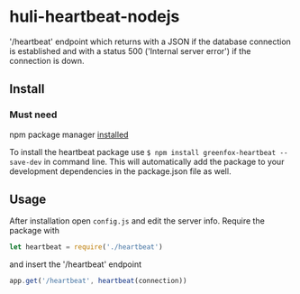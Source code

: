 # huli-heartbeat-nodejs

'/heartbeat' endpoint which returns with a JSON if the database connection is established and with a status 500 ('Internal server error') if the connection is down. 

## Install
### Must need
npm package manager [installed](https://www.npmjs.com/get-npm?utm_source=house&utm_medium=homepage&utm_campaign=free%20orgs&utm_term=Install%20npm)

To install the heartbeat package use `$ npm install greenfox-heartbeat --save-dev`
in command line. This will automatically add the package to your development dependencies in the package.json file as well.

## Usage
After installation open `config.js` and edit the server info.
Require the package with
```javascript
let heartbeat = require('./heartbeat')
```
and insert the '/heartbeat' endpoint
```javascript
app.get('/heartbeat', heartbeat(connection))
```

